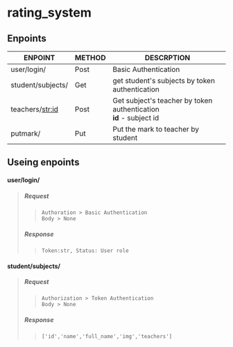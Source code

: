 # rating_system

## Enpoints

| ENPOINT | METHOD | DESCRPTION |
|---------|--------|------------|
| user/login/ | Post | Basic Authentication |
| student/subjects/ | Get | get student's subjects by token authentication |
| teachers/<str:id> | Post | Get subject's teacher by token authentication<br/>**id** - subject id |
| putmark/ | Put | Put the mark to teacher by student |


## Useing enpoints

#### user/login/
> ##### Request
>> `Authoration > Basic Authentication` <br/>`Body > None`
> ##### Response
>> `Token:str, Status: User role`

#### student/subjects/
> ##### Request
>> `Authorization > Token Authentication` <br/> `Body > None`
> ##### Response
>> `['id','name','full_name','img','teachers']`